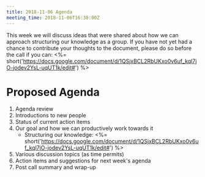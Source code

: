 ```yaml
---
title: 2018-11-06 Agenda
meeting_time: 2018-11-06T16:30:00Z
---
```


This week we will discuss ideas that were shared about how we can approach
structuring our knowledge as a group. If you have not yet had a chance to
contribute your thoughts to the document, please do so before the call if you
can: <%= short('https://docs.google.com/document/d/1QSjxBCL2RbUKxo0v6uf_kql7jO-jodev2YsL-uqUT1k/edit#') %>

# Proposed Agenda

1. Agenda review
2. Introductions to new people
3. Status of current action items
4. Our goal and how we can productively work towards it
    - Structuring our knowledge: <%=
      short('https://docs.google.com/document/d/1QSjxBCL2RbUKxo0v6uf_kql7jO-jodev2YsL-uqUT1k/edit#')
      %>
5. Various discussion topics (as time permits)
6. Action items and suggestions for next week's agenda
7. Post call summary and wrap-up
